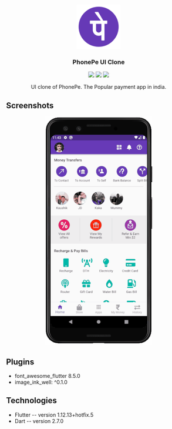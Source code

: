 <p align="center">
    <img src="https://github.com/Jay-Tillu/PhonePe-UI-Clone/blob/master/assets/GitHub%20assets/logo.png?raw=true" alt="PhonePe App Logo" width="120" height="120">
  </a>
</p>

<h3 align="center">PhonePe UI Clone</h3>


<p align="center">
  <img src="https://img.shields.io/github/issues/Jay-Tillu/Xylophone">
  <img src="https://img.shields.io/github/forks/Jay-Tillu/Xylophone">
  <img src="https://img.shields.io/github/stars/Jay-Tillu/Xylophone">
</p>

<p align="center">
UI clone of PhonePe. The Popular payment app in india.
</p>


## Screenshots

<p align="center">
  <img src="https://github.com/Jay-Tillu/PhonePe-UI-Clone/blob/master/assets/GitHub%20assets/phone%20pe%20gif.gif?raw=true">
</p>

## Plugins

* font_awesome_flutter 8.5.0
* image_ink_well: ^0.1.0


## Technologies

* Flutter -- version 1.12.13+hotfix.5
* Dart -- version 2.7.0

